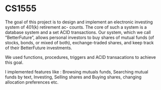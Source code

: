 # CS1555
The goal of this project is to design and implement an electronic investing system of 401(k) retirement ac- counts. The core of such a system is a database system and a set ACID transactions. Our system, which we call “BetterFuture”, allows personal investors to buy shares of mutual funds (of stocks, bonds, or mixed of both), exchange-traded shares, and keep track of their BetterFuture investments.

We used functions, procedures, triggers and ACID transacations to achieve this goal. 

I implemented features like : Browsing mutuals funds, Searching mutual funds by text, Investing, Selling shares and Buying shares, changing allocation preferences etc. 



